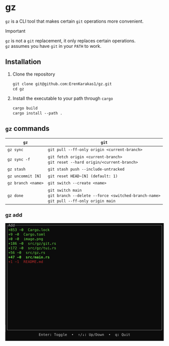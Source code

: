 # gz

`gz` is a CLI tool that makes certain `git` operations more convenient.

> [!IMPORTANT]
> `gz` is not a `git` replacement, it only replaces certain operations.
> <br /> `gz` assumes you have `git` in your `PATH` to work.

## Installation

1. Clone the repository
    ```shell
    git clone git@github.com:ErenKarakas1/gz.git
    cd gz
    ```

2. Install the executable to your path through `cargo`
    ```shell
    cargo build
    cargo install --path .
    ```

## `gz` commands

| `gz` | `git` |
| ----- | ----- |
| `gz sync` | `git pull --ff-only origin <current-branch>` |
| `gz sync -f` | `git fetch origin <current-branch>` <br /> `git reset --hard origin/<current-branch>` |
| `gz stash` | `git stash push --include-untracked` |
| `gz uncommit [N]` | `git reset HEAD~[N] (default: 1)` |
| `gz branch <name>` | `git switch --create <name>` |
| `gz done` | `git switch main` <br /> `git branch --delete --force <switched-branch-name>` <br /> `git pull --ff-only origin main` |

### gz add
![gz add screenshot](images/add.png)
